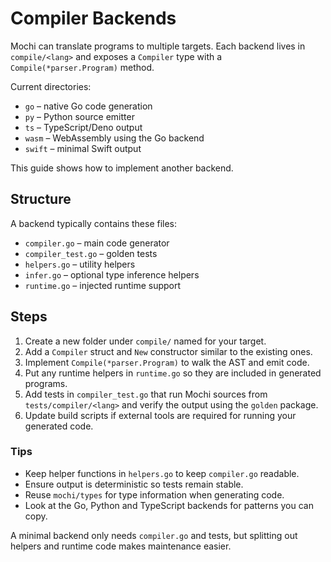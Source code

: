 # Compiler Backends

Mochi can translate programs to multiple targets. Each backend lives in `compile/<lang>` and exposes a `Compiler` type with a `Compile(*parser.Program)` method.

Current directories:

- `go`  – native Go code generation
- `py`  – Python source emitter
- `ts`  – TypeScript/Deno output
- `wasm` – WebAssembly using the Go backend
- `swift` – minimal Swift output

This guide shows how to implement another backend.

## Structure

A backend typically contains these files:

- `compiler.go` – main code generator
- `compiler_test.go` – golden tests
- `helpers.go` – utility helpers
- `infer.go` – optional type inference helpers
- `runtime.go` – injected runtime support

## Steps

1. Create a new folder under `compile/` named for your target.
2. Add a `Compiler` struct and `New` constructor similar to the existing ones.
3. Implement `Compile(*parser.Program)` to walk the AST and emit code.
4. Put any runtime helpers in `runtime.go` so they are included in generated programs.
5. Add tests in `compiler_test.go` that run Mochi sources from `tests/compiler/<lang>` and verify the output using the `golden` package.
6. Update build scripts if external tools are required for running your generated code.

### Tips

- Keep helper functions in `helpers.go` to keep `compiler.go` readable.
- Ensure output is deterministic so tests remain stable.
- Reuse `mochi/types` for type information when generating code.
- Look at the Go, Python and TypeScript backends for patterns you can copy.

A minimal backend only needs `compiler.go` and tests, but splitting out helpers and runtime code makes maintenance easier.

